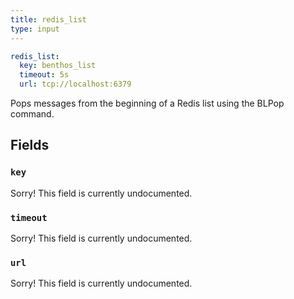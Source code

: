 ```yaml
---
title: redis_list
type: input
---
```


```yaml
redis_list:
  key: benthos_list
  timeout: 5s
  url: tcp://localhost:6379
```

Pops messages from the beginning of a Redis list using the BLPop command.

## Fields

### `key`

Sorry! This field is currently undocumented.

### `timeout`

Sorry! This field is currently undocumented.

### `url`

Sorry! This field is currently undocumented.

